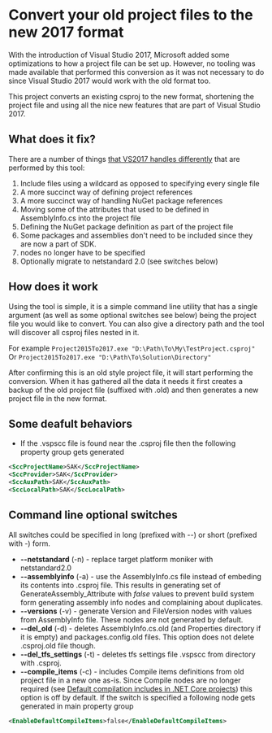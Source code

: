# Convert your old project files to the new 2017 format
With the introduction of Visual Studio 2017, Microsoft added some optimizations to how a project file can be set up. However, no tooling was made available that performed this conversion as it was not necessary to do since Visual Studio 2017 would work with the old format too.

This project converts an existing csproj to the new format, shortening the project file and using all the nice new features that are part of Visual Studio 2017.

## What does it fix?
There are a number of things [that VS2017 handles differently](http://www.natemcmaster.com/blog/2017/03/09/vs2015-to-vs2017-upgrade/) that are performed by this tool: 
1. Include files using a wildcard as opposed to specifying every single file 
2. A more succinct way of defining project references 
3. A more succinct way of handling NuGet package references
4. Moving some of the attributes that used to be defined in AssemblyInfo.cs into the project file
5. Defining the NuGet package definition as part of the project file
6. Some packages and assemblies don't need to be included since they are now a part of SDK.
7. <Compile Include=""> nodes no longer have to be specified
8. Optionally migrate to netstandard 2.0 (see switches below)

## How does it work
Using the tool is simple, it is a simple command line utility that has a single argument (as well as some optional switches see below) being the project file you would like to convert.
You can also give a directory path and the tool will discover all csproj files nested in it.

For example
`Project2015To2017.exe "D:\Path\To\My\TestProject.csproj"`
Or
`Project2015To2017.exe "D:\Path\To\Solution\Directory"`

After confirming this is an old style project file, it will start performing the conversion. When it has gathered all the data it needs it first creates a backup of the old project file (suffixed with .old) and then generates a new project file in the new format. 

## Some deafult behaviors

* If the .vspscc file is found near the .csproj file then the following property group gets generated

```xml
<SccProjectName>SAK</SccProjectName>
<SccProvider>SAK</SccProvider>
<SccAuxPath>SAK</SccAuxPath>
<SccLocalPath>SAK</SccLocalPath>
```

## Command line optional switches

All switches could be specified in long (prefixed with --) or short (prefixed with -) form.

* **--netstandard** (-n) - replace target platform moniker with netstandard2.0
* **--assemblyinfo** (-a) - use the AssemblyInfo.cs file instead of embeding its contents into .csproj file. This results in generating set of GenerateAssembly_Attribute with _false_ values to prevent build system form generating assembly info nodes and complaining about duplicates.
* **--versions** (-v) - generate Version and FileVersion nodes with values from AssemblyInfo file. These nodes are not generated by default.
* **--del_old** (-d) - deletes AssemblyInfo.cs.old (and Properties directory if it is empty) and packages.config.old files. This option does not delete .csproj.old file though.
* **--del_tfs_settings** (-t) - deletes tfs settings file .vspscc from directory with .csproj.
* **--compile_items** (-c) - includes Compile items definitions from old project file in a new one as-is. Since Compile nodes are no longer required (see [Default compilation includes in .NET Core projects](https://docs.microsoft.com/en-us/dotnet/core/tools/csproj)) this option is off by default. If the switch is specified a following node gets generated in main property group

```xml
<EnableDefaultCompileItems>false</EnableDefaultCompileItems>
```
